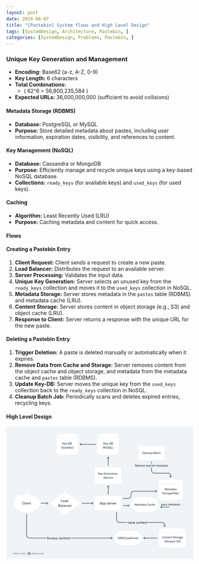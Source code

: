 ```yaml
---
layout: post
date: 2024-08-07
title: "[Pastebin] System flows and High Level Design"
tags: [SystemDesign, Architecture, Pastebin, ]
categories: [SystemDesign, Problems, Pastebin, ]
---
```



### Unique Key Generation and Management

- **Encoding:** Base62 (a-z, A-Z, 0-9)
- **Key Length:** 6 characters
- **Total Combinations:**
	- \( 62^6 = 56,800,235,584 \)
- **Expected URLs:** 36,000,000,000 (sufficient to avoid collisions)

#### Metadata Storage (RDBMS)

- **Database:** PostgreSQL or MySQL
- **Purpose:** Store detailed metadata about pastes, including user information, expiration dates, visibility, and references to content.

#### Key Management (NoSQL)

- **Database:** Cassandra or MongoDB
- **Purpose:** Efficiently manage and recycle unique keys using a key-based NoSQL database.
- **Collections:** `ready_keys` (for available keys) and `used_keys` (for used keys).

#### Caching

- **Algorithm:** Least Recently Used (LRU)
- **Purpose:** Caching metadata and content for quick access.

#### Flows


#### Creating a Pastebin Entry

1. **Client Request:** Client sends a request to create a new paste.
2. **Load Balancer:** Distributes the request to an available server.
3. **Server Processing:** Validates the input data.
4. **Unique Key Generation:** Server selects an unused key from the `ready_keys` collection and moves it to the `used_keys` collection in NoSQL.
5. **Metadata Storage:** Server stores metadata in the `pastes` table (RDBMS) and metadata cache (LRU).
6. **Content Storage:** Server stores content in object storage (e.g., S3) and object cache (LRU).
7. **Response to Client:** Server returns a response with the unique URL for the new paste.

#### Deleting a Pastebin Entry

1. **Trigger Deletion:** A paste is deleted manually or automatically when it expires.
2. **Remove Data from Cache and Storage:** Server removes content from the object cache and object storage, and metadata from the metadata cache and `pastes` table (RDBMS).
3. **Update Key-DB:** Server moves the unique key from the `used_keys` collection back to the `ready_keys` collection in NoSQL.
4. **Cleanup Batch Job:** Periodically scans and deletes expired entries, recycling keys.

#### High Level Design


![0](/assets/img/2024-08-07-[Pastebin]-System-flows-and-High-Level-Design.md/0.png)

